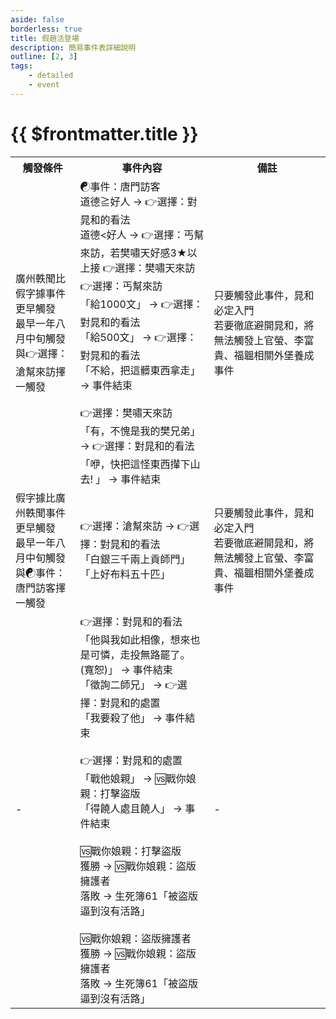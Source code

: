 ```yaml
---
aside: false
borderless: true
title: 假趙活登場
description: 簡易事件表詳細說明
outline: [2, 3]
tags:
    - detailed
    - event
---
```


# {{ $frontmatter.title }}

<Table class="timeline-table">
    <tr class="timeline-header">
        <th>觸發條件</th>
        <th>事件內容</th>
        <th>備註</th>
    </tr>
	<tr>
		<td>
			廣州軼聞比假字據事件更早觸發<br>
			最早一年八月中旬觸發<br>
			與👉選擇：滄幫來訪擇一觸發
		</td>
		<td>
			☯事件：唐門訪客 <br>
			道德≧好人 → 👉選擇：對晁和的看法 <br>
			道德<好人 → 👉選擇：丐幫來訪，若樊嘯天好感3★以上接 👉選擇：樊嘯天來訪
			<br>
			👉選擇：丐幫來訪<br>
			<span title="銀兩-1000、丐幫好感+1">「給1000文」 → 👉選擇：對晁和的看法 </span> <br>
			<span title="銀兩-500">「給500文」 → 👉選擇：對晁和的看法 </span>  <br>
			<span title="處世-1、修養-1、道德-1、丐幫好感-1">「不給，把這髒東西拿走」 → 事件結束</span>  <br>
			<br>
			👉選擇：樊嘯天來訪<br>
			<span title="樊嘯天好感+？">「有，不愧是我的樊兄弟」 → 👉選擇：對晁和的看法 </span> <br>
			<span title="修養-？、處世-？、性情+？、樊嘯天好感-？">「咿，快把這怪東西攆下山去! 」 → 事件結束</span>  <br>
		</td>
		<td>
			只要觸發此事件，晁和必定入門 <br>
			若要徹底避開晁和，將無法觸發上官螢、李富貴、福韞相關外堡養成事件 <br>
		</td>
	</tr>
	<tr>
		<td>
			假字據比廣州軼聞事件更早觸發<br>
			最早一年八月中旬觸發<br>
			與☯事件：唐門訪客擇一觸發
		</td>
		<td>
			👉選擇：滄幫來訪 → 👉選擇：對晁和的看法 <br>
			<span title="門派資產+3000、貢獻+20、唐中翎+2">「白銀三千兩上貢師門」</span> <br>
			<span title="向心+10、唐默鈴+2、貢獻+40、心相+20">「上好布料五十匹」</span>  <br>
		</td>
		<td>
			只要觸發此事件，晁和必定入門 <br>
			若要徹底避開晁和，將無法觸發上官螢、李富貴、福韞相關外堡養成事件 <br>
		</td>
	</tr>
	<tr>
		<td>-</td>
		<td>
			👉選擇：對晁和的看法 <br>
			<span title="道德+3、修養+2、性情-1、處世-1">「他與我如此相像，想來也是可憐，走投無路罷了。(寬恕)」 → 事件結束</span> <br>
			<span title="
唐錚好感+2
唐錚好感夠高：唐錚好感+3
			">「徵詢二師兄」 → 👉選擇：對晁和的處置 </span> <br>
			<span title="道德-1 修養-1 唐錚+1 唐陞-2">「我要殺了他」 → 事件結束</span> <br>
			<br>
			👉選擇：對晁和的處置 <br>
			<span title="性情+1、處世+1、心相+20">「戰他娘親」 → 🆚戰你娘親：打擊盜版</span> <br>
			<span title="道德+1、修養+2、處世-1、唐陞+1、唐錚-2">「得饒人處且饒人」 → 事件結束</span> <br>
			<br>
			🆚戰你娘親：打擊盜版<br>
			<span title="武學+2">獲勝 → 🆚戰你娘親：盜版擁護者</span> <br>
			落敗 → 生死簿61「被盜版逼到沒有活路」 <br>
			<br>
			🆚戰你娘親：盜版擁護者<br>
			<span title="武學+4、向心-10、貢獻-40">獲勝 → 🆚戰你娘親：盜版擁護者</span> <br>
			落敗 → 生死簿61「被盜版逼到沒有活路」 <br>
		</td>
		<td>-</td>
	</tr>
</table>






